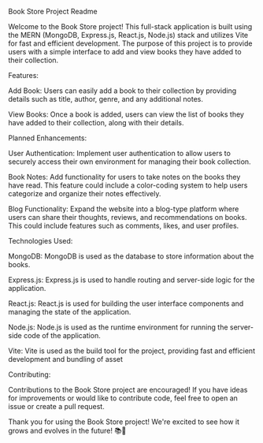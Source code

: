 Book Store Project Readme

Welcome to the Book Store project! This full-stack application is built using the MERN (MongoDB, Express.js, React.js, Node.js) stack and utilizes Vite for fast and efficient development. The purpose of this project is to provide users with a simple interface to add and view books they have added to their collection.

Features:

Add Book: Users can easily add a book to their collection by providing details such as title, author, genre, and any additional notes.

View Books: Once a book is added, users can view the list of books they have added to their collection, along with their details.


Planned Enhancements:

User Authentication: Implement user authentication to allow users to securely access their own environment for managing their book collection.

Book Notes: Add functionality for users to take notes on the books they have read. This feature could include a color-coding system to help users categorize and organize their notes effectively.

Blog Functionality: Expand the website into a blog-type platform where users can share their thoughts, reviews, and recommendations on books. This could include features such as comments, likes, and user profiles.



Technologies Used:

MongoDB: MongoDB is used as the database to store information about the books.

Express.js: Express.js is used to handle routing and server-side logic for the application.

React.js: React.js is used for building the user interface components and managing the state of the application.

Node.js: Node.js is used as the runtime environment for running the server-side code of the application.

Vite: Vite is used as the build tool for the project, providing fast and efficient development and bundling of asset


Contributing:

Contributions to the Book Store project are encouraged! If you have ideas for improvements or would like to contribute code, feel free to open an issue or create a pull request.

Thank you for using the Book Store project! We're excited to see how it grows and evolves in the future! 📚🚀